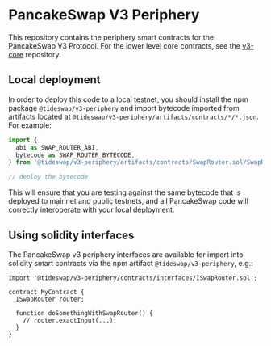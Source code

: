# PancakeSwap V3 Periphery

This repository contains the periphery smart contracts for the PancakeSwap V3 Protocol.
For the lower level core contracts, see the [v3-core](../v3-core/)
repository.

## Local deployment

In order to deploy this code to a local testnet, you should install the npm package
`@tideswap/v3-periphery`
and import bytecode imported from artifacts located at
`@tideswap/v3-periphery/artifacts/contracts/*/*.json`.
For example:

```typescript
import {
  abi as SWAP_ROUTER_ABI,
  bytecode as SWAP_ROUTER_BYTECODE,
} from '@tideswap/v3-periphery/artifacts/contracts/SwapRouter.sol/SwapRouter.json'

// deploy the bytecode
```

This will ensure that you are testing against the same bytecode that is deployed to
mainnet and public testnets, and all PancakeSwap code will correctly interoperate with
your local deployment.

## Using solidity interfaces

The PancakeSwap v3 periphery interfaces are available for import into solidity smart contracts
via the npm artifact `@tideswap/v3-periphery`, e.g.:

```solidity
import '@tideswap/v3-periphery/contracts/interfaces/ISwapRouter.sol';

contract MyContract {
  ISwapRouter router;

  function doSomethingWithSwapRouter() {
    // router.exactInput(...);
  }
}

```
